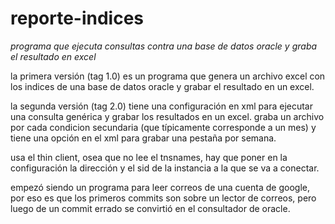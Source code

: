 # reporte-indices

*programa que ejecuta consultas contra una base de datos oracle y graba el resultado en excel*

la primera versión (tag 1.0) es un programa que genera un archivo excel con los indices de una base de datos oracle y grabar el resultado en un excel.

la segunda versión (tag 2.0) tiene una configuración en xml para ejecutar una consulta genérica y grabar los resultados en un excel. graba un archivo por cada condicion secundaria (que típicamente corresponde a un mes) y tiene una opción en el xml para grabar una pestaña por semana.

usa el thin client, osea que no lee el tnsnames, hay que poner en la configuración la dirección y el sid de la instancia a la que se va a conectar.

empezó siendo un programa para leer correos de una cuenta de google, por eso es que los primeros commits son sobre un lector de correos, pero luego de un commit errado se convirtió en el consultador de oracle.